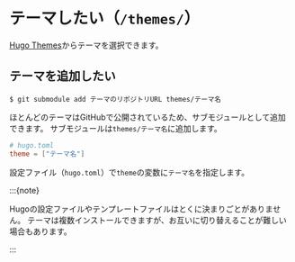 # テーマしたい（`/themes/`）

[Hugo Themes](https://themes.gohugo.io/)からテーマを選択できます。

## テーマを追加したい

```console
$ git submodule add テーマのリポジトリURL themes/テーマ名
```

ほとんどのテーマはGitHubで公開されているため、サブモジュールとして追加できます。
サブモジュールは``themes/テーマ名``に追加します。

```toml
# hugo.toml
theme = ["テーマ名"]
```

設定ファイル（``hugo.toml``）で``theme``の変数に``テーマ名``を指定します。

:::{note}

Hugoの設定ファイルやテンプレートファイルはとくに決まりごとがありません。
テーマは複数インストールできますが、お互いに切り替えることが難しい場合もあります。

:::
